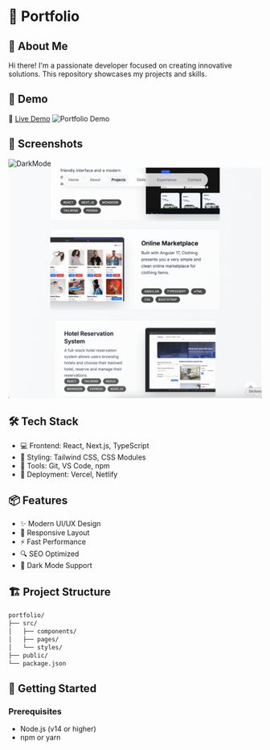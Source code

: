 # 🚀 Portfolio

## 📝 About Me

Hi there! I'm a passionate developer focused on creating innovative solutions. This repository showcases my projects and skills.

## 🎥 Demo
🔗 [Live Demo](https://portfolio-nu-neon-93.vercel.app)
![Portfolio Demo](https://github.com/yasin-erkan/portfolio/blob/main/public/portfolio.gif)


## 📸 Screenshots

![DarkMode](./public/dark.png)
![Light-mode](./public/light-mode.png)

## 🛠️ Tech Stack

- 💻 Frontend: React, Next.js, TypeScript
- 🎨 Styling: Tailwind CSS, CSS Modules
- 🔧 Tools: Git, VS Code, npm
- 🚀 Deployment: Vercel, Netlify

## 📦 Features

- ✨ Modern UI/UX Design
- 📱 Responsive Layout
- ⚡ Fast Performance
- 🔍 SEO Optimized
- 🌙 Dark Mode Support

## 🏗️ Project Structure

```
portfolio/
├── src/
│   ├── components/
│   ├── pages/
│   └── styles/
├── public/
└── package.json
```

## 🚀 Getting Started

### Prerequisites

- Node.js (v14 or higher)
- npm or yarn

